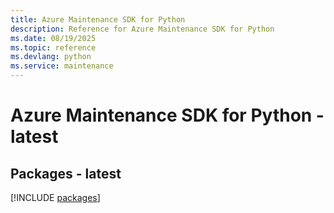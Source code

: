 ```yaml
---
title: Azure Maintenance SDK for Python
description: Reference for Azure Maintenance SDK for Python
ms.date: 08/19/2025
ms.topic: reference
ms.devlang: python
ms.service: maintenance
---
```

# Azure Maintenance SDK for Python - latest
## Packages - latest
[!INCLUDE [packages](maintenance-index.md)]